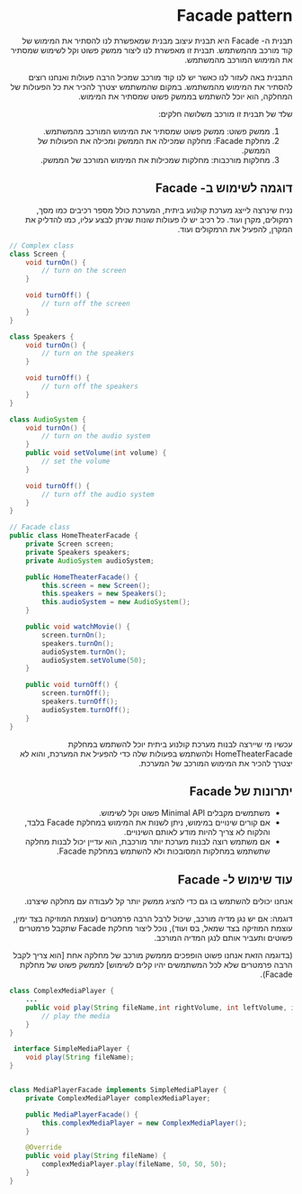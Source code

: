 <div dir="rtl">

# Facade pattern

תבנית ה- Facade היא תבנית עיצוב מבנית שמאפשרת לנו להסתיר את המימוש של קוד מורכב מהמשתמש. תבנית זו מאפשרת לנו ליצור ממשק פשוט וקל לשימוש שמסתיר את המימוש המורכב מהמשתמש.

התבנית באה לעזור לנו כאשר יש לנו קוד מורכב שמכיל הרבה פעולות ואנחנו רוצים להסתיר את המימוש מהמשתמש. במקום שהמשתמש יצטרך להכיר את כל הפעולות של המחלקה, הוא יוכל להשתמש בממשק פשוט שמסתיר את המימוש.

שלד של תבנית זו מורכב משלושה חלקים:
1. ממשק פשוט: ממשק פשוט שמסתיר את המימוש המורכב מהמשתמש.
2. מחלקת Facade: מחלקה שמכילה את הממשק ומכילה את הפעולות של הממשק.
3. מחלקות מורכבות: מחלקות שמכילות את המימוש המורכב של הממשק.

## דוגמה לשימוש ב- Facade

נניח שינרצה לייצג מערכת קולנוע ביתית, המערכת כולל מספר רכיבים כמו מסך, רמקולים, מקרן ועוד. כל רכיב יש לו פעולות שונות שניתן לבצע עליו, כמו להדליק את המקרן, להפעיל את הרמקולים ועוד.


<div dir="ltr">

```java
// Complex class
class Screen {
    void turnOn() {
        // turn on the screen
    }

    void turnOff() {
        // turn off the screen
    }
}

class Speakers {
    void turnOn() {
        // turn on the speakers
    }

    void turnOff() {
        // turn off the speakers
    }
}

class AudioSystem {
    void turnOn() {
        // turn on the audio system
    }
    public void setVolume(int volume) {
        // set the volume
    }

    void turnOff() {
        // turn off the audio system
    }
}

// Facade class
public class HomeTheaterFacade {
    private Screen screen;
    private Speakers speakers;
    private AudioSystem audioSystem;

    public HomeTheaterFacade() {
        this.screen = new Screen();
        this.speakers = new Speakers();
        this.audioSystem = new AudioSystem();
    }

    public void watchMovie() {
        screen.turnOn();
        speakers.turnOn();
        audioSystem.turnOn();
        audioSystem.setVolume(50);
    }

    public void turnOff() {
        screen.turnOff();
        speakers.turnOff();
        audioSystem.turnOff();
    }
}
```
</div>

עכשיו מי שיירצה לבנות מערכת קולנוע ביתית יוכל להשתמש במחלקת HomeTheaterFacade ולהשתמש בפעולות שלה כדי להפעיל את המערכת, והוא לא יצטרך להכיר את המימוש המורכב של המערכת.

## יתרונות של Facade
* משתמשים מקבלים Minimal API פשוט וקל לשימוש.
* אם קורים שינויים במימוש, ניתן לשנות את המימוש במחלקת Facade בלבד, והלקוח לא צריך להיות מודע לאותם השינויים.
* אם משתמש רוצה לבנות מערכת יותר מורכבת, הוא עדיין יכול לבנות מחלקה שתשתמש במחלקות המסובכות ולא להשתמש במחלקת Facade.

## עוד שימוש ל- Facade
אנחנו יכולים להשתמש בו גם כדי להציג ממשק יותר קל לעבודה עם מחלקה שיצרנו.

דוגמה:
אם יש נגן מדיה מורכב, שיכול לרבל הרבה פרמטרים (עוצמת המוזיקה בצד ימין, עוצמת המוזיקה בצד שמאל, בס ועוד), נוכל ליצור מחלקת Facade שתקבל פרמטרים פשוטים ותעביר אותם לנגן המדיה המורכב.

(בדוגמה הזאת אנחנו פשוט הופפכים מממשק מורכב של מחלקה אחת [הוא צריך לקבל הרבה פרמטרים שלא לכל המשתמשים יהיו קלים לשימוש] לממשק פשוט של מחלקת Facade).
<div dir="ltr">

```java
class ComplexMediaPlayer {
    ...
    public void play(String fileName,int rightVolume, int leftVolume, int bass) {
        // play the media
    }
}

 interface SimpleMediaPlayer {
    void play(String fileName);
}


class MediaPlayerFacade implements SimpleMediaPlayer {
    private ComplexMediaPlayer complexMediaPlayer;

    public MediaPlayerFacade() {
        this.complexMediaPlayer = new ComplexMediaPlayer();
    }

    @Override
    public void play(String fileName) {
        complexMediaPlayer.play(fileName, 50, 50, 50);
    }
}
```
</div>
</div>